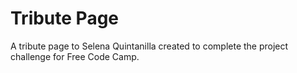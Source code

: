 # Tribute Page

A tribute page to Selena Quintanilla created to complete the project challenge for Free Code Camp.
